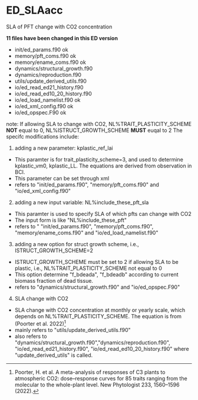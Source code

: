 # ED_SLAacc
SLA of PFT change with CO2 concentration

**11 files have been changed in this ED version**
- init/ed_params.f90 ok
- memory/pft_coms.f90 ok
- memory/ename_coms.f90 ok
- dynamics/structural_growth.f90
- dynamics/reproduction.f90
- utils/update_derived_utils.f90
- io/ed_read_ed21_history.f90
- io/ed_read_ed10_20_history.f90
- io/ed_load_namelist.f90 ok
- io/ed_xml_config.f90 ok
- io/ed_opspec.F90 ok

note: If allowing SLA to change with CO2, NL%TRAIT_PLASTICITY_SCHEME **NOT** equal to 0, NL%ISTRUCT_GROWTH_SCHEME **MUST** euqal to 2
The specifc modifications include:
1. adding a new parameter: kplastic_ref_lai
- This paramter is for trait_plasticity_scheme=3, and used to determine kplastic_vm0, kplastic_LL. The equations are derived from observation in BCI.
- This parameter can be set through xml
- refers to "init/ed_params.f90", "memory/pft_coms.f90" and "io/ed_xml_config.f90"
2. adding a new input variable: NL%include_these_pft_sla
- This paramter is used to specify SLA of which pfts can change with CO2 
- The input form is like "NL%include_these_pft"
- refers to " "init/ed_params.f90", "memory/pft_coms.f90", "memory/ename_coms.f90" and "io/ed_load_namelist.f90"
3. adding a new option for struct growth scheme, i.e., ISTRUCT_GROWTH_SCHEME=2
- ISTRUCT_GROWTH_SCHEME must be set to 2 if allowing SLA to be plastic, i.e., NL%TRAIT_PLASTICITY_SCHEME not equal to 0
- This option determine "f_bdeada", "f_bdeadb" according to current biomass fraction of dead tissue.
- refers to "dynamics/structural_growth.f90" and "io/ed_opspec.F90"
4. SLA change with CO2
- SLA change with CO2 concentration at monthly or yearly scale, which depends on NL%TRAIT_PLASTICITY_SCHEME. The equation is from (Poorter et al. 2022)[^1]
- mainly refers to "utils/update_derived_utils.f90"
- also refers to "dynamics/structural_growth.f90","dynamics/reproduction.f90", "io/ed_read_ed21_history.f90", "io/ed_read_ed10_20_history.f90" where "update_derived_utils" is called. 

[^1]: Poorter, H. et al. A meta-analysis of responses of C3 plants to atmospheric CO2: dose–response curves for 85 traits ranging from the molecular to the whole-plant level. New Phytologist 233, 1560–1596 (2022).

